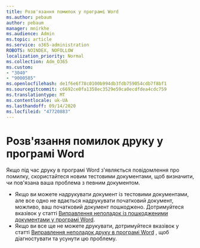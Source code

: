 ```yaml
---
title: Розв'язання помилок у програмі Word
ms.author: pebaum
author: pebaum
manager: mnirkhe
ms.audience: Admin
ms.topic: article
ms.service: o365-administration
ROBOTS: NOINDEX, NOFOLLOW
localization_priority: Normal
ms.collection: Adm_O365
ms.custom:
- "3040"
- "9000585"
ms.openlocfilehash: de1f6e6f78c0100b994db3fdb759054cdb7f8bf1
ms.sourcegitcommit: c6692ce0fa1358ec3529e59ca0ecdfdea4cdc759
ms.translationtype: MT
ms.contentlocale: uk-UA
ms.lasthandoff: 09/14/2020
ms.locfileid: "47720883"
---
```

# <a name="resolving-print-failures-in-word"></a>Розв'язання помилок друку у програмі Word

Якщо під час друку в програмі Word з'являється повідомлення про помилку, скористайтеся новим тестовими документами, щоб визначити, чи пов'язана ваша проблема з певним документом.

- Якщо ви можете надрукувати документ із тестовими документами, але все одно не вдається надрукувати початковий документ, можливо, ваш початковий документ пошкоджено. Дотримуйтеся вказівок у статті [Виправлення неполадок із пошкодженими документами у програмі Word](https://docs.microsoft.com/office/troubleshoot/word/damaged-documents-in-word#update-microsoft-office-and-windows).
- Якщо ви все ще не можете друкувати, дотримуйтеся вказівок у статті [Виправлення неполадок друку в програмі Word](https://docs.microsoft.com/office/troubleshoot/word/print-failures-in-word) , щоб діагностувати та усунути цю проблему.